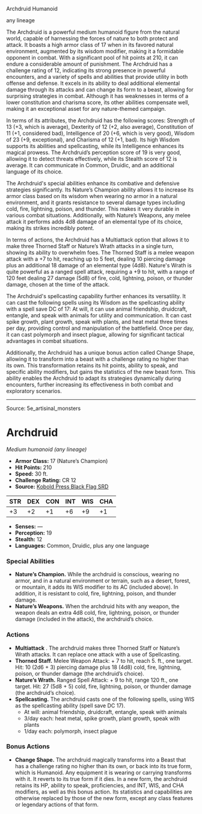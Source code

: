 <MonsterName/>Archdruid</MonsterName>
<CreatureType/>Humanoid</CreatureType>

<Subtype/>any lineage</Subtype>
<summary>The Archdruid is a powerful medium humanoid figure from the natural world, capable of harnessing the forces of nature to both protect and attack. It boasts a high armor class of 17 when in its favored natural environment, augmented by its wisdom modifier, making it a formidable opponent in combat. With a significant pool of hit points at 210, it can endure a considerable amount of punishment. The Archdruid has a challenge rating of 12, indicating its strong presence in powerful encounters, and a variety of spells and abilities that provide utility in both offense and defense. It excels in its ability to deal additional elemental damage through its attacks and can change its form to a beast, allowing for surprising strategies in combat. Although it has weaknesses in terms of a lower constitution and charisma score, its other abilities compensate well, making it an exceptional asset for any nature-themed campaign.</summary>

<detail>

In terms of its attributes, the Archdruid has the following scores: Strength of 13 (+3, which is average), Dexterity of 12 (+2, also average), Constitution of 11 (+1, considered bad), Intelligence of 20 (+6, which is very good), Wisdom of 23 (+9, exceptional), and Charisma of 12 (+1, bad). Its high Wisdom supports its abilities and spellcasting, while its Intelligence enhances its magical prowess. The Archdruid’s perception score of 19 is very good, allowing it to detect threats effectively, while its Stealth score of 12 is average. It can communicate in Common, Druidic, and an additional language of its choice.

The Archdruid's special abilities enhance its combative and defensive strategies significantly. Its Nature’s Champion ability allows it to increase its armor class based on its wisdom when wearing no armor in a natural environment, and it grants resistance to several damage types including cold, fire, lightning, poison, and thunder. This makes it very durable in various combat situations. Additionally, with Nature’s Weapons, any melee attack it performs adds 4d8 damage of an elemental type of its choice, making its strikes incredibly potent.

In terms of actions, the Archdruid has a Multiattack option that allows it to make three Thorned Staff or Nature’s Wrath attacks in a single turn, showing its ability to overwhelm foes. The Thorned Staff is a melee weapon attack with a +7 to hit, reaching up to 5 feet, dealing 10 piercing damage plus an additional 18 damage of an elemental type (4d8). Nature's Wrath is quite powerful as a ranged spell attack, requiring a +9 to hit, with a range of 120 feet dealing 27 damage (5d8) of fire, cold, lightning, poison, or thunder damage, chosen at the time of the attack.

The Archdruid's spellcasting capability further enhances its versatility. It can cast the following spells using its Wisdom as the spellcasting ability with a spell save DC of 17: At will, it can use animal friendship, druidcraft, entangle, and speak with animals for utility and communication. It can cast spike growth, plant growth, speak with plants, and heat metal three times per day, providing control and manipulation of the battlefield. Once per day, it can cast polymorph and insect plague, allowing for significant tactical advantages in combat situations.

Additionally, the Archdruid has a unique bonus action called Change Shape, allowing it to transform into a beast with a challenge rating no higher than its own. This transformation retains its hit points, ability to speak, and specific ability modifiers, but gains the statistics of the new beast form. This ability enables the Archdruid to adapt its strategies dynamically during encounters, further increasing its effectiveness in both combat and exploratory scenarios.</detail>



---

Source: 5e_artisinal_monsters

# Archdruid

*Medium humanoid (any lineage)*

- **Armor Class:** 17 (Nature’s Champion)
- **Hit Points:** 210
- **Speed:** 30 ft.
- **Challenge Rating:** CR 12
- **Source:** [Kobold Press Black Flag SRD](https://koboldpress.com/black-flag-roleplaying/)

| STR | DEX | CON | INT | WIS | CHA |
| --- | --- | --- | --- | --- | --- |
| +3 | +2 | +1 | +6 | +9 | +1 |

- **Senses:** —
- **Perception:** 19
- **Stealth:** 12
- **Languages:** Common, Druidic, plus any one language

### Special Abilities

- **Nature’s Champion.** While the archdruid is conscious, wearing no armor, and in a natural environment or terrain, such as a desert, forest, or mountain, it adds its WIS modifier to its AC (included above). In addition, it is resistant to cold, fire, lightning, poison, and thunder damage.
- **Nature’s Weapons.** When the archdruid hits with any weapon, the weapon deals an extra 4d8 cold, fire, lightning, poison, or thunder damage (included in the attack), the archdruid’s choice.

### Actions

- **Multiattack** . The archdruid makes three Thorned Staff or Nature’s Wrath attacks. It can replace one attack with a use of Spellcasting.
- **Thorned Staff.** Melee Weapon Attack: + 7 to hit, reach 5. ft., one target. Hit: 10 (2d6 + 3) piercing damage plus 18 (4d8) cold, fire, lightning, poison, or thunder damage (the archdruid’s choice).
- **Nature’s Wrath.** Ranged Spell Attack: + 9 to hit, range 120 ft., one target. Hit: 27 (5d8 + 5) cold, fire, lightning, poison, or thunder damage (the archdruid’s choice).
- **Spellcasting.** The archdruid casts one of the following spells, using WIS as the spellcasting ability (spell save DC 17).
	- At will: animal friendship, druidcraft, entangle, speak with animals
	- 3/day each: heat metal, spike growth, plant growth, speak with plants
	- 1/day each: polymorph, insect plague

### Bonus Actions

- **Change Shape.** The archdruid magically transforms into a Beast that has a challenge rating no higher than its own, or back into its true form, which is Humanoid. Any equipment it is wearing or carrying transforms with it. It reverts to its true form if it dies. In a new form, the archdruid retains its HP, ability to speak, proficiencies, and INT, WIS, and CHA modifiers, as well as this bonus action. Its statistics and capabilities are otherwise replaced by those of the new form, except any class features or legendary actions of that form.



